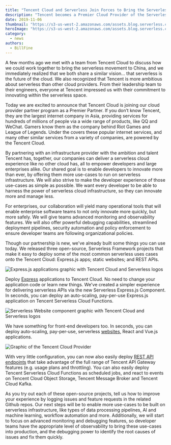 ```yaml
---
title: "Tencent Cloud and Serverless Join Forces to Bring the Serverless Movement to China"
description: "Tencent becomes a Premier Cloud Provider of the Serverless Framework."
date: 2019-11-06
thumbnail: "https://s3-us-west-2.amazonaws.com/assets.blog.serverless.com/tencent-cloud-announcement/tencent-cloud-provider-thumb.png"
heroImage: "https://s3-us-west-2.amazonaws.com/assets.blog.serverless.com/tencent-cloud-announcement/tencent-cloud-provider-header.png"
category:
  - news
authors:
  - BillFine 
---
```


A few months ago we met with a team from Tencent Cloud to discuss how we could work together to bring the serverless movement to China, and we immediately realized that we both share a similar vision... that serverless is the future of the cloud. We also recognized that Tencent is more ambitious about serverless than other cloud providers.  From their leadership team to their engineers, everyone at Tencent impressed us with their commitment to innovating within the serverless space.

Today we are excited to announce that Tencent Cloud is joining our cloud provider partner program as a Premier Partner. If you don’t know Tencent, they are the largest internet company in Asia, providing services for hundreds of millions of people via a wide range of products, like QQ and WeChat. Gamers know them as the company behind Riot Games and League of Legends. Under the covers these popular internet services, and many other similar services from a variety of companies, are powered by the Tencent Cloud.

By partnering with an infrastructure provider with the ambition and talent Tencent has, together, our companies can deliver a serverless cloud experience like no other cloud has, all to empower developers and large enterprises alike. Our shared goal is to enable developers to innovate more than ever, by offering them more use-cases to run on serverless infrastructure.  We will also strive to make the developer experience of those use-cases as simple as possible.  We want every developer to be able to harness the power of serverless cloud infrastructure, so they can innovate more and manage less.  

For enterprises, our collaboration will yield many operational tools that will enable enterprise software teams to not only innovate more quickly, but more safely.  We will give teams advanced monitoring and observability features.  We will also offer powerful debugging capabilities, streamlined deployment pipelines, security automation and policy enforcement to ensure developer teams are following organizational policies.

Though our partnership is new, we've already built some things you can use today. We released three open-source, Serverless Framework projects that make it easy to deploy some of the most common serverless uses cases onto the Tencent Cloud: Express.js apps; static websites; and REST APIs.

![Express.js applications graphic with Tencent Cloud and Serverless logos](https://s3-us-west-2.amazonaws.com/assets.blog.serverless.com/tencent-cloud-announcement/tencent-cloud-expressjs.png)

Deploy [Express](https://github.com/serverless-components/tencent-express) applications to Tencent Cloud. No need to change your application code or learn new things. We've created a simpler experience for delivering serverless APIs via the new Serverless Express.js Component. In seconds, you can deploy an auto-scaling, pay-per-use Express.js application on Tencent Serverless Cloud Functions.

![Serverless Website component graphic with Tencent Cloud and Serverless logos](https://s3-us-west-2.amazonaws.com/assets.blog.serverless.com/tencent-cloud-announcement/tencent-cloud-website.png)

We have something for front-end developers too. In seconds, you can deploy auto-scaling, pay-per-use, serverless [websites](https://github.com/serverless-components/tencent-website), React and Vue.js applications. 

![Graphic of the Tencent Cloud Provider](https://s3-us-west-2.amazonaws.com/assets.blog.serverless.com/tencent-cloud-announcement/tencent-cloud-provider.png)

With very little configuration, you can now also easily deploy [REST API endpoints](https://github.com/serverless-tencent/serverless-tencent-scf) that take advantage of the full range of Tencent API Gateway features (e.g. usage plans and throttling). You can also easily deploy Tencent Serverless Cloud Functions as scheduled jobs, and react to events on Tencent Cloud Object Storage, Tencent Message Broker and Tencent Cloud Kafka.

As you try out each of these open-source projects, tell us how to improve your experience by logging issues and feature requests in the related Github repos. Our next steps will be to enable more use-cases to be built on serverless infrastructure, like types of data processing pipelines, AI and machine learning, workflow automation and more. Additionally, we will start to focus on advanced monitoring and debugging features, so developer teams have the appropriate level of observability to bring these use-cases into production, and the debugging power to identify the root causes of issues and fix them quickly.
